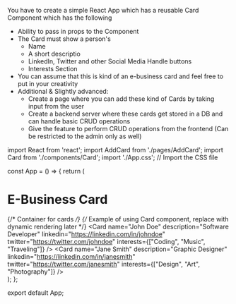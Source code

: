 You have to create a simple React App which has a reusable Card Component which has the following
 - Ability to pass in props to the Component
 - The Card must show a person's
    - Name
    - A short descriptio
    - LinkedIn, Twitter and other Social Media Handle buttons
    - Interests Section
 - You can assume that this is kind of an e-business card and feel free to put in your creativity
 - Additional & Slightly advanced:
    - Create a page where you can add these kind of Cards by taking input from the user
    - Create a backend server where these cards get stored in a DB and can handle basic CRUD operations
    - Give the feature to perform CRUD operations from the frontend (Can be restricted to the admin only as well)
  
import React from 'react';
import AddCard from './pages/AddCard';
import Card from './components/Card';
import './App.css'; // Import the CSS file

const App = () => {
    return (
        <div className="App">
            <h1>E-Business Card</h1>
            <AddCard />
            <div className="card-container"> {/* Container for cards */}
                {/* Example of using Card component, replace with dynamic rendering later */}
                <Card 
                    name="John Doe" 
                    description="Software Developer" 
                    linkedin="https://linkedin.com/in/johndoe" 
                    twitter="https://twitter.com/johndoe" 
                    interests={["Coding", "Music", "Traveling"]}
                />
                <Card 
                    name="Jane Smith" 
                    description="Graphic Designer" 
                    linkedin="https://linkedin.com/in/janesmith" 
                    twitter="https://twitter.com/janesmith" 
                    interests={["Design", "Art", "Photography"]}
                />
            </div>
        </div>
    );
};

export default App;

